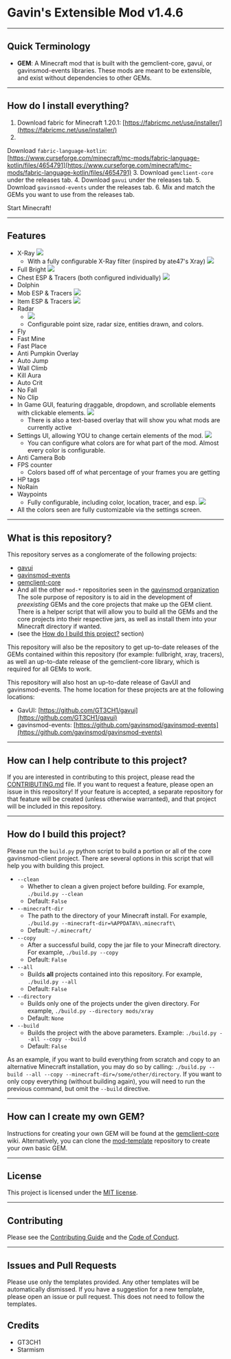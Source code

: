 # Gavin's Extensible Mod v1.4.6

---
## Quick Terminology

- **GEM**: A Minecraft mod that is built with the gemclient-core, gavui, or gavinsmod-events libraries.
  These mods are meant to be extensible, and exist without dependencies to other GEMs.
---
## How do I install everything?

1. Download fabric for Minecraft 1.20.1: [https://fabricmc.net/use/installer/](https://fabricmc.net/use/installer/)
2.
Download `fabric-language-kotlin`: [https://www.curseforge.com/minecraft/mc-mods/fabric-language-kotlin/files/4654791](https://www.curseforge.com/minecraft/mc-mods/fabric-language-kotlin/files/4654791)
3. Download `gemclient-core` under the releases tab.
4. Download `gavui` under the releases tab.
5. Download `gavinsmod-events` under the releases tab.
6. Mix and match the GEMs you want to use from the releases tab.

Start Minecraft!

---
## Features

- X-Ray
  ![](src/main/resources/assets/gavinsmod/screenshots/xray.png)
    - With a fully configurable X-Ray filter (inspired by ate47's Xray)
      ![](src/main/resources/assets/gavinsmod/screenshots/xray-menu.png)
- Full Bright
  ![](src/main/resources/assets/gavinsmod/screenshots/fullbright.png)
- Chest ESP & Tracers (both configured individually)
  ![](src/main/resources/assets/gavinsmod/screenshots/chests.png)
- Dolphin
- Mob ESP & Tracers
  ![](src/main/resources/assets/gavinsmod/screenshots/mobs.png)
- Item ESP & Tracers
  ![](src/main/resources/assets/gavinsmod/screenshots/items.png)
- Radar
    - ![](src/main/resources/assets/gavinsmod/screenshots/radar.png)
    - Configurable point size, radar size, entities drawn, and colors.
- Fly
- Fast Mine
- Fast Place
- Anti Pumpkin Overlay
- Auto Jump
- Wall Climb
- Kill Aura
- Auto Crit
- No Fall
- No Clip
- In Game GUI, featuring draggable, dropdown, and scrollable elements with clickable elements.
  ![](src/main/resources/assets/gavinsmod/screenshots/gui.png)
    - There is also a text-based overlay that will show you what mods are currently active
- Settings UI, allowing YOU to change certain elements of the mod.
  ![](src/main/resources/assets/gavinsmod/screenshots/settings.png)
    - You can configure what colors are for what part of the mod. Almost every color is configurable.
- Anti Camera Bob
- FPS counter
    - Colors based off of what percentage of your frames you are getting
- HP tags
- NoRain
- Waypoints
    - Fully configurable, including color, location, tracer, and esp.
      ![](src/main/resources/assets/gavinsmod/screenshots/waypoint.png)
- All the colors seen are fully customizable via the settings screen.

---
## What is this repository?

This repository serves as a conglomerate of the following projects:

- [gavui](https://github.com/GT3CH1/gavui)
- [gavinsmod-events](https://github.com/gavinsmod/gavinsmod-events)
- [gemclient-core](https://github.com/gavinsmod/gemclient-core)
- And all the other `mod-*` repositories seen in the [gavinsmod organization](https://github.com/gavinsmod)
  The sole purpose of repository is to aid in the development of _preexisting_ GEMs and the core
  projects that make up the GEM client. There is a helper script that will allow you to build all the GEMs and the
  core projects into their respective jars, as well as install them into your Minecraft directory if wanted.
- (see the [How do I build this project?](#how-do-i-build-this-project) section)

This repository will also be the repository to get up-to-date releases of the
GEMs contained within this repository (for example: fullbright, xray, tracers),
as well an up-to-date release of the gemclient-core library, which is required
for all GEMs to work.

This repository will also host an up-to-date release of GavUI and gavinsmod-events.
The home location for these projects are at the following locations:
- GavUI: [https://github.com/GT3CH1/gavui](https://github.com/GT3CH1/gavui)
- gavinsmod-events: [https://github.com/gavinsmod/gavinsmod-events](https://github.com/gavinsmod/gavinsmod-events)


---
## How can I help contribute to this project?

If you are interested in contributing to this project, please read the [CONTRIBUTING.md](CONTRIBUTING.md) file.
If you want to request a feature, please open an issue in this repository! If your feature is accepted,
a separate repository for that feature will be created (unless otherwise warranted), and that project will be included
in this repository.

---
## How do I build this project?

Please run the `build.py` python script to build a portion or all of the core
gavinsmod-client project. There are several options in this script that will
help you with building this project.
- `--clean`
    - Whether to clean a given project before building. For example, `./build.py
      --clean`
    - Default: `False`
- `--minecraft-dir` 
    - The path to the directory of your Minecraft install. For example, `./build.py
    --minecraft-dir=%APPDATA%\.minecraft\`
    - Default: `~/.minecraft/`
- `--copy`
    - After a successful build, copy the jar file to your Minecraft directory.
      For example, `./build.py --copy`
    - Default: `False`
- `--all`
    - Builds __all__ projects contained into this repository. For example,
      `./build.py --all`
    - Default: `False`
- `--directory`
    - Builds only one of the projects under the given directory. For example,
      `./build.py --directory mods/xray`
    - Default: `None`
- `--build`
    - Builds the project with the above parameters. Example: `./build.py --all
      --copy --build`
    - Default: `False`

As an example, if you want to build everything from scratch and copy to an alternative
Minecraft installation, you may do so by calling: `./build.py --build --all --copy
--minecraft-dir=/some/other/directory`. If you want to only copy everything
(without building again), you will need to run the previous command, but omit
the `--build` directive.

---
## How can I create my own GEM?

Instructions for creating your own GEM will be found at
the [gemclient-core](https://github.com/gavinsmod/gemclient-core/wiki) wiki.
Alternatively, you can clone the [mod-template](https://github.com/gavinsmod/mod-template) repository to create your own
basic GEM.

---

## License

This project is licensed under the [MIT license](LICENSE).

---

## Contributing

Please see the [Contributing Guide](CONTRIBUTING.md) and the [Code of Conduct](CODE_OF_CONDUCT.md).

---

## Issues and Pull Requests

Please use only the templates provided. Any other templates will be automatically dismissed.
If you have a suggestion for a new template, please open an issue or pull request. This does not
need to follow the templates.

## Credits

- GT3CH1
- Starmism
